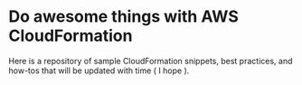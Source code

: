 # Do awesome things with AWS CloudFormation

Here is a repository of sample CloudFormation snippets, best practices, and
how-tos that will be updated with time ( I hope ). 
